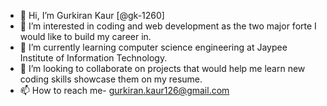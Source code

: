 - 👋 Hi, I’m Gurkiran Kaur [@gk-1260]
- 👀 I’m interested in coding and web development as the two major forte I would like to build my career in.
- 🌱 I’m currently learning computer science engineering at Jaypee Institute of Information Technology.
- 💞️ I’m looking to collaborate on projects that would help me learn new coding skills showcase them on my resume. 
- 📫 How to reach me- gurkiran.kaur126@gmail.com

<!---
gk-1260/gk-1260 is a ✨ special ✨ repository because its `README.md` (this file) appears on your GitHub profile.
You can click the Preview link to take a look at your changes.
--->
